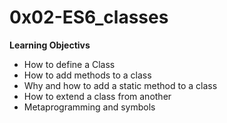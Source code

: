 # 0x02-ES6_classes

**Learning Objectivs**

* How to define a Class
* How to add methods to a class
* Why and how to add a static method to a class
* How to extend a class from another
* Metaprogramming and symbols